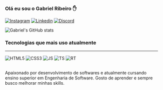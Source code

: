 ### Olá eu sou o Gabriel Ribeiro ✋

[![Instagram](https://img.shields.io/badge/Instagram-E4405F?style=for-the-badge&logo=instagram&logoColor=white)](https://www.instagram.com/gaab__ribeiro/)
[![Linkedin](https://img.shields.io/badge/LinkedIn-0077B5?style=for-the-badge&logo=linkedin&logoColor=white)](https://www.linkedin.com/in/gabriel-ribeiro-a61652290/)
[![Discord](https://img.shields.io/badge/Discord-7289DA?style=for-the-badge&logo=discord&logoColor=white)](https://discordapp.com/users/376769904168140811)

![Gabriel's GitHub stats](https://github-readme-stats.vercel.app/api?username=s4veiro&show_icons=true&theme=radical)

### Tecnologias que mais uso atualmente 
<hr>

<div style="display: inline_block">
    <img align='center' alt='HTML5' src="https://img.shields.io/badge/HTML5-E34F26?style=for-the-badge&logo=html5&logoColor=white">
    <img align='center' alt='CSS3' src="https://img.shields.io/badge/CSS3-1572B6?style=for-the-badge&logo=css3&logoColor=white">
    <img align='center' alt='JS' src="https://img.shields.io/badge/JavaScript-F7DF1E?style=for-the-badge&logo=javascript&logoColor=black">
    <img align='center' alt='TS' src="https://img.shields.io/badge/TypeScript-007ACC?style=for-the-badge&logo=typescript&logoColor=white">
    <img align='center' alt='RT' src="https://img.shields.io/badge/React-20232A?style=for-the-badge&logo=react&logoColor=61DAFB">
  
</div><br/>

Apaixonado por desenvolvimento de softwares e atualmente cursando ensino superior em Engenharia de Software. Gosto de aprender e sempre busco melhorar minhas skills.

